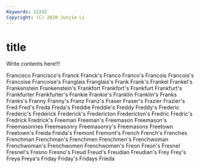 ```yaml
---
Keywords: 12242
Copyright: (C) 2020 Junjie Li
---
```


# title

Write contents here!!!
 
Francisco 
Francisco's 
Franck
Franck's 
Franco 
Franco's 
Francois 
Francois's 
Francoise 
Francoise's 
Franglais 
Franglais's 
Frank
Frank's 
Frankel 
Frankel's 
Frankenstein 
Frankenstein's 
Frankfort 
Frankfort's 
Frankfurt 
Frankfurt's 
Frankfurter
Frankfurter's 
Frankie 
Frankie's 
Franklin 
Franklin's 
Franks 
Franks's 
Franny 
Franny's 
Franz
Franz's 
Fraser 
Fraser's 
Frazier 
Frazier's 
Fred 
Fred's 
Freda 
Freda's 
Freddie
Freddie's 
Freddy 
Freddy's 
Frederic 
Frederic's 
Frederick 
Frederick's 
Fredericton 
Fredericton's 
Fredric
Fredric's 
Fredrick 
Fredrick's 
Freeman 
Freeman's 
Freemason 
Freemason's 
Freemasonries 
Freemasonry 
Freemasonry's
Freemasons 
Freetown 
Freetown's 
Freida 
Freida's 
Fremont 
Fremont's 
French 
French's 
Frenches
Frenchman 
Frenchman's 
Frenchmen 
Frenchmen's 
Frenchwoman 
Frenchwoman's 
Frenchwomen 
Frenchwomen's 
Freon 
Freon's
Fresnel 
Fresnel's 
Fresno 
Fresno's 
Freud 
Freud's 
Freudian 
Freudian's 
Frey 
Frey's
Freya 
Freya's 
Friday 
Friday's 
Fridays 
Frieda 
